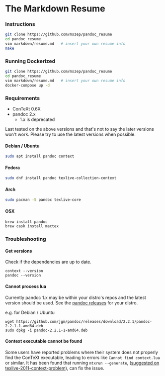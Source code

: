 The Markdown Resume
===================

### Instructions
```bash
git clone https://github.com/mszep/pandoc_resume
cd pandoc_resume
vim markdown/resume.md   # insert your own resume info
make
```

### Running Dockerized
```bash
git clone https://github.com/mszep/pandoc_resume
cd pandoc_resume
vim markdown/resume.md   # insert your own resume info
docker-compose up -d
```

### Requirements

* ConTeXt 0.6X
* pandoc 2.x
    * 1.x is deprecated

Last tested on the above versions and that's not to say the later versions won't work. Please try to use the latest versions when possible.

#### Debian / Ubuntu

```bash
sudo apt install pandoc context
```

#### Fedora
```bash
sudo dnf install pandoc texlive-collection-context
```

#### Arch
```bash
sudo pacman -S pandoc texlive-core
```

#### OSX
```bash
brew install pandoc
brew cask install mactex
```

### Troubleshooting

#### Get versions

Check if the dependencies are up to date.

```
context --version
pandoc --version
```

#### Cannot process lua
Currently pandoc 1.x may be within your distro's repos and the latest version should be used. See the
[pandoc releases](https://github.com/jgm/pandoc/releases) for your distro.

e.g. for Debian / Ubuntu
```
wget https://github.com/jgm/pandoc/releases/download/2.2.1/pandoc-2.2.1-1-amd64.deb
sudo dpkg -i pandoc-2.2.1-1-amd64.deb
```

#### Context executable cannot be found
Some users have reported problems where their system does not properly find the ConTeXt
executable, leading to errors like `Cannot find context.lua` or similar. It has been found
that running `mtxrun --generate`, ([suggested on texlive-2011-context-problem](
https://tex.stackexchange.com/questions/53892/texlive-2011-context-problem)), can fix the
issue.
